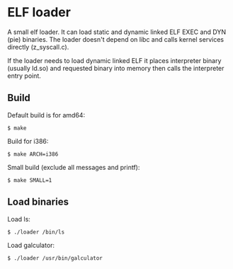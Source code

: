 # ELF loader

A small elf loader. It can load static and dynamic linked ELF EXEC and DYN (pie) binaries. The loader doesn't depend on libc and calls kernel services directly (z_syscall.c).

If the loader needs to load dynamic linked ELF it places interpreter binary (usually ld.so) and requested binary into memory then calls the interpreter entry point.

## Build

Default build is for amd64:

```
$ make
``` 

Build for i386:

```
$ make ARCH=i386
```

Small build (exclude all messages and printf):

```
$ make SMALL=1
```

## Load binaries

Load ls:
```
$ ./loader /bin/ls
```

Load galculator:
```
$ ./loader /usr/bin/galculator
```

